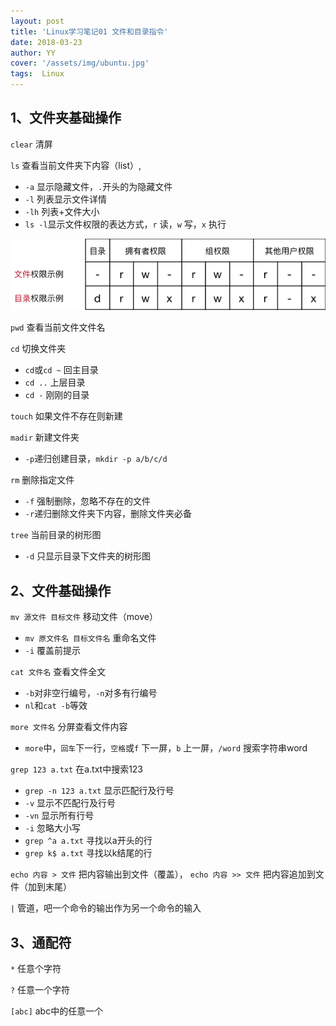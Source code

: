 ```yaml
---
layout: post
title: 'Linux学习笔记01 文件和目录指令'
date: 2018-03-23
author: YY
cover: '/assets/img/ubuntu.jpg'
tags:  Linux
---
```

## 1、文件夹基础操作 ##
`clear` 清屏

`ls` 查看当前文件夹下内容（list）,

- `-a` 显示隐藏文件，`.`开头的为隐藏文件
- `-l` 列表显示文件详情
- `-lh` 列表+文件大小
- `ls -l`显示文件权限的表达方式，`r` 读，`w` 写，`x` 执行

![](/assets/img/权限示意图.png)


`pwd` 查看当前文件文件名

`cd` 切换文件夹

- `cd`或`cd ~` 回主目录
- `cd ..` 上层目录
- `cd -` 刚刚的目录

`touch` 如果文件不存在则新建

`madir` 新建文件夹

- `-p`递归创建目录，`mkdir -p a/b/c/d` 

`rm` 删除指定文件

- `-f` 强制删除，忽略不存在的文件
- `-r`递归删除文件夹下内容，删除文件夹必备

`tree` 当前目录的树形图

- `-d` 只显示目录下文件夹的树形图

## 2、文件基础操作 ##
`mv 源文件 目标文件` 移动文件（move）

- `mv 原文件名 目标文件名` 重命名文件
- `-i` 覆盖前提示

`cat 文件名` 查看文件全文

- `-b`对非空行编号，`-n`对多有行编号
- `nl`和`cat -b`等效

`more 文件名` 分屏查看文件内容

- `more`中，`回车`下一行，`空格`或`f` 下一屏，`b` 上一屏，`/word` 搜索字符串word

`grep 123 a.txt` 在a.txt中搜索123

- `grep -n 123 a.txt` 显示匹配行及行号
- `-v` 显示不匹配行及行号
- `-vn` 显示所有行号
- `-i` 忽略大小写
-  `grep ^a a.txt` 寻找以a开头的行
-  `grep k$ a.txt` 寻找以k结尾的行

`echo 内容 > 文件` 把内容输出到文件（覆盖），
`echo 内容 >> 文件` 把内容追加到文件（加到末尾）

`|` 管道，吧一个命令的输出作为另一个命令的输入

## 3、通配符 ##
`*` 任意个字符

`?` 任意一个字符

`[abc]` abc中的任意一个


